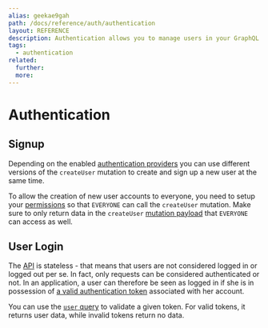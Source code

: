 ```yaml
---
alias: geekae9gah
path: /docs/reference/auth/authentication
layout: REFERENCE
description: Authentication allows you to manage users in your GraphQL backend. Use authentication providers like Auth0 and Digits out-of-the-box.
tags:
  - authentication
related:
  further:
  more:
---
```


# Authentication

## Signup

Depending on the enabled [authentication providers](!alias-seimeish6e#authentication-providers) you can use different versions of the `createUser` mutation to create and sign up a new user at the same time.

To allow the creation of new user accounts to everyone, you need to setup your [permissions](!alias-iegoo0heez) so that `EVERYONE` can call the `createUser` mutation. Make sure to only return data in the `createUser` [mutation payload](!alias-gahth9quoo) that `EVERYONE` can access as well.

## User Login

The [API](!alias-heshoov3ai) is stateless - that means that users are not considered logged in or logged out per se. In fact, only requests can be considered authenticated or not. In an application, a user can therefore be seen as logged in if she is in possession of [a valid authentication token](!alias-eip7ahqu5o) associated with her account.

You can use the [`user` query](!alias-gieh7iw2ru) to validate a given token. For valid tokens, it returns user data, while invalid tokens return no data.
